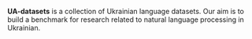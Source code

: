 __UA-datasets__ is a collection of Ukrainian language datasets. Our aim is to build a benchmark for research related to 
natural language processing in Ukrainian.